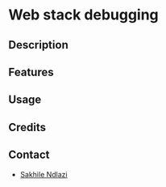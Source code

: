 # Web stack debugging 

## Description

## Features

## Usage

## Credits

## Contact
 * [Sakhile Ndlazi](https://www.twitter.com/sakhilelindah)

